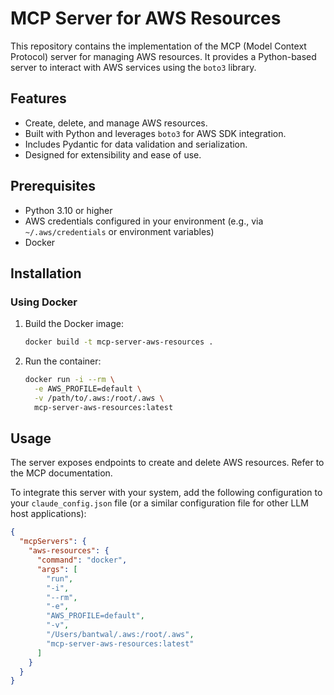 # MCP Server for AWS Resources

This repository contains the implementation of the MCP (Model Context Protocol) server for managing AWS resources. It provides a Python-based server to interact with AWS services using the `boto3` library.

## Features

- Create, delete, and manage AWS resources.
- Built with Python and leverages `boto3` for AWS SDK integration.
- Includes Pydantic for data validation and serialization.
- Designed for extensibility and ease of use.

## Prerequisites

- Python 3.10 or higher
- AWS credentials configured in your environment (e.g., via `~/.aws/credentials` or environment variables)
- Docker 

## Installation

### Using Docker

1. Build the Docker image:
   ```bash
   docker build -t mcp-server-aws-resources .
   ```

2. Run the container:
   ```bash
   docker run -i --rm \
     -e AWS_PROFILE=default \
     -v /path/to/.aws:/root/.aws \
     mcp-server-aws-resources:latest
   ```

## Usage

The server exposes endpoints to create and delete AWS resources. Refer to the MCP documentation.

To integrate this server with your system, add the following configuration to your `claude_config.json` file (or a similar configuration file for other LLM host applications):

```json
{
  "mcpServers": {
    "aws-resources": {
      "command": "docker",
      "args": [
        "run",
        "-i",
        "--rm",
        "-e",
        "AWS_PROFILE=default",
        "-v",
        "/Users/bantwal/.aws:/root/.aws",
        "mcp-server-aws-resources:latest"
      ]
    }
  }
}
```

